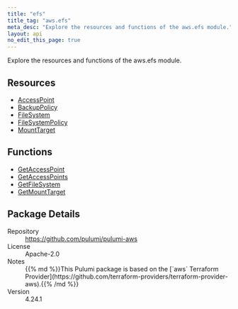 ```yaml
---
title: "efs"
title_tag: "aws.efs"
meta_desc: "Explore the resources and functions of the aws.efs module."
layout: api
no_edit_this_page: true
---
```


<!-- WARNING: this file was generated by Pulumi Docs Generator. -->
<!-- Do not edit by hand unless you're certain you know what you are doing! -->

Explore the resources and functions of the aws.efs module.

<h2 id="resources">Resources</h2>
<ul class="api">
    <li><a href="accesspoint" title="AccessPoint"><span class="api-symbol api-symbol--resource"></span>AccessPoint</a></li>
    <li><a href="backuppolicy" title="BackupPolicy"><span class="api-symbol api-symbol--resource"></span>BackupPolicy</a></li>
    <li><a href="filesystem" title="FileSystem"><span class="api-symbol api-symbol--resource"></span>FileSystem</a></li>
    <li><a href="filesystempolicy" title="FileSystemPolicy"><span class="api-symbol api-symbol--resource"></span>FileSystemPolicy</a></li>
    <li><a href="mounttarget" title="MountTarget"><span class="api-symbol api-symbol--resource"></span>MountTarget</a></li>
</ul>

<h2 id="functions">Functions</h2>
<ul class="api">
    <li><a href="getaccesspoint" title="GetAccessPoint"><span class="api-symbol api-symbol--function"></span>GetAccessPoint</a></li>
    <li><a href="getaccesspoints" title="GetAccessPoints"><span class="api-symbol api-symbol--function"></span>GetAccessPoints</a></li>
    <li><a href="getfilesystem" title="GetFileSystem"><span class="api-symbol api-symbol--function"></span>GetFileSystem</a></li>
    <li><a href="getmounttarget" title="GetMountTarget"><span class="api-symbol api-symbol--function"></span>GetMountTarget</a></li>
</ul>

<h2 id="package-details">Package Details</h2>
<dl class="package-details">
	<dt>Repository</dt>
	<dd><a href="https://github.com/pulumi/pulumi-aws">https://github.com/pulumi/pulumi-aws</a></dd>
	<dt>License</dt>
	<dd>Apache-2.0</dd>
	<dt>Notes</dt>
	<dd>{{% md %}}This Pulumi package is based on the [`aws` Terraform Provider](https://github.com/terraform-providers/terraform-provider-aws).{{% /md %}}</dd>
	<dt>Version</dt>
	<dd>4.24.1</dd>
</dl>

